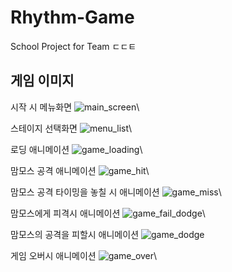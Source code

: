 # Rhythm-Game
School Project for Team ㄷㄷㅌ

## 게임 이미지

시작 시 메뉴화면
![main_screen]()\

스테이지 선택화면
![menu_list]()\

로딩 애니메이션
![game_loading]()\

맘모스 공격 애니메이션
![game_hit]()\

맘모스 공격 타이밍을 놓칠 시 애니메이션
![game_miss]()\


맘모스에게 피격시 애니메이션
![game_fail_dodge]()\

맘모스의 공격을 피할시 애니메이션
![game_dodge]()

게임 오버시 애니메이션
![game_over]()\